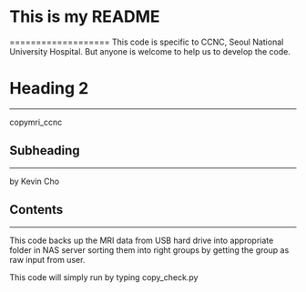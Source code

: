 # This is my README
===================
This code is specific to CCNC, Seoul National University Hospital.
But anyone is welcome to help us to develop the code.


# Heading 2
-----------
copymri_ccnc


## Subheading
-------------
by Kevin Cho



## Contents
-----------
This code backs up the MRI data from USB hard drive
into appropriate folder in NAS server sorting them
into right groups by getting the group as raw input 
from user.

This code will simply run by typing
    copy_check.py



